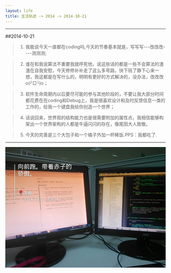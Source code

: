 ```yaml
---
layout: life
title: 生活轨迹 -> 2014 -> 2014-10-21
---
```


-----------

##2014-10-21

> 1. 我能说今天一直都在coding吗,今天的节奏基本就是，写写写---改改改----测测测;

> 2. 谁在和我说算法不重要我就呼死他，说这些话的都是一些不会算法的渣渣在自我安慰，今天修修补补走了这么多弯路，快下班了静下心来一想，我这都是在写什么的，明明有更好的方式解决的，没办法，改改改o(╯□╰)o；

> 3. 软件生命周期内以后要尽可能的参与其他阶段的，不要让我大部分时间都花费在在coding和Debug上，我是很喜欢设计和及时反馈信息一类的工作的，给我一个键盘我给你创造一个世界；

> 4. 话说回来，世界观的结构能力也是很需要附加的属性点，我相信能够构架出一个世界架构的人都是牛逼闪闪的存在，像尾田大人致敬。

> 5. 今天的完善是三个大包子和一个橘子外加一杯稀饭.PPS：我都吃了.

**************
![](/life/2014/2014_10_21_19_14_51.jpg)




